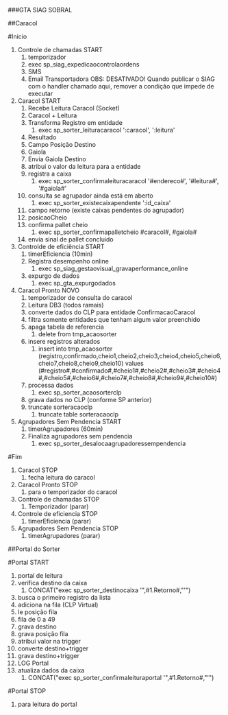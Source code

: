 ###GTA SIAG SOBRAL

##Caracol

#Inicio
1. Controle de chamadas START
   1. temporizador
   2. exec sp_siag_expedicaocontrolaordens
   3. SMS
   4. Email Transportadora
    OBS: DESATIVADO! Quando publicar o SIAG com o handler chamado aqui, remover a condição que impede de executar
2. Caracol START
   1. Recebe Leitura Caracol (Socket)
   2. Caracol + Leitura
   3. Transforma Registro em entidade
      1. exec sp_sorter_leituracaracol ':caracol', ':leitura'
   4. Resultado
   5. Campo Posição Destino
   6. Gaiola
   7. Envia Gaiola Destino
   8. atribui o valor da leitura para a entidade
   9. registra a caixa
      1. exec sp_sorter_confirmaleituracaracol '#endereco#', '#leitura#', '#gaiola#'
   10. consulta se agrupador ainda está em aberto
       1.  exec sp_sorter_existecaixapendente ':id_caixa'
   11. campo retorno (existe caixas pendentes do agrupador)
   12. posicaoCheio
   13. confirma pallet cheio
       1. exec sp_sorter_confirmapalletcheio #caracol#, #gaiola#
   14. envia sinal de pallet concluido
3. Controlde de eficiência START
   1. timerEficiencia (10min)
   2. Registra desempenho online
      1. exec sp_siag_gestaovisual_gravaperformance_online
   3. expurgo de dados
      1. exec sp_gta_expurgodados
4. Caracol Pronto NOVO
   1. temporizador de consulta do caracol
   2. Leitura DB3 (todos ramais)
   3. converte dados do CLP para entidade ConfirmacaoCaracol
   4. filtra somente entidades que tenham algum valor preenchido
   5. apaga tabela de referencia
      1. delete from tmp_acaosorter
   6. insere registros alterados
      1. insert into tmp_acaosorter (registro,confirmado,cheio1,cheio2,cheio3,cheio4,cheio5,cheio6,cheio7,cheio8,cheio9,cheio10) values (#registro#,#confirmado#,#cheio1#,#cheio2#,#cheio3#,#cheio4#,#cheio5#,#cheio6#,#cheio7#,#cheio8#,#cheio9#,#cheio10#)
   7. processa dados
      1. exec sp_sorter_acaosorterclp
   8. grava dados no CLP (conforme SP anterior)
   9. truncate sorteracaoclp
      1. truncate table sorteracaoclp
5. Agrupadores Sem Pendencia START
   1. timerAgrupadores (60min)
   2. Finaliza agrupadores sem pendencia 
      1. exec sp_sorter_desalocaagrupadoressempendencia

#Fim
1. Caracol STOP
   1. fecha leitura do caracol
2. Caracol Pronto STOP
   1. para o temporizador do caracol
3. Controle de chamadas STOP
   1. Temporizador (parar)
4. Controle de eficiencia STOP
   1. timerEficiencia (parar)
5. Agrupadores Sem Pendencia STOP
   1. timerAgrupadores (parar)

##Portal do Sorter

#Portal START
1. portal de leitura
2. verifica destino da caixa
   1. CONCAT("exec sp_sorter_destinocaixa '",#1.Retorno#,"'")
3. busca o primeiro registro da lista
4. adiciona na fila (CLP Virtual)
5. le posição fila
6. fila de 0 a 49
7. grava destino
8. grava posição fila
9. atribui valor na trigger
10. converte destino+trigger
11. grava destino+trigger
12. LOG Portal
13. atualiza dados da caixa
    1.  CONCAT("exec sp_sorter_confirmaleituraportal '",#1.Retorno#,"'")

#Portal STOP
1. para leitura do portal